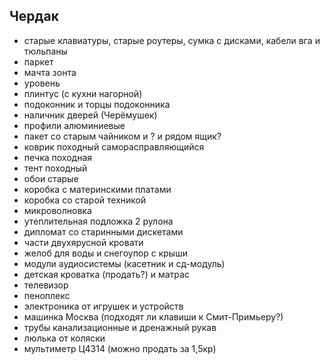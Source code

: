 ﻿
## Чердак
- старые клавиатуры, старые роутеры, сумка с дисками, кабели вга и тюльпаны
- паркет
- мачта зонта
- уровень
- плинтус (с кухни нагорной)
- подоконник и торцы подоконника
- наличник дверей (Черёмушек)
- профили алюминиевые
- пакет со старым чайником и ? и рядом ящик?
- коврик походный саморасправляющийся
- печка походная
- тент походный
- обои старые
- коробка с материнскими платами
- коробка со старой техникой
- микроволновка
- утеплительная подложка 2 рулона
- дипломат со старинными дискетами
- части двухярусной кровати
- желоб для воды и снегоупор с крыши
- модули аудиосистемы (касетник и сд-модуль)
- детская кроватка (продать?) и матрас
- телевизор
- пеноплекс
- электроника от игрушек и устройств
- машинка Москва (подходят ли клавиши к Смит-Примьеру?)
- трубы канализационные и дренажный рукав
- люлька от коляски
- мультиметр Ц4314 (можно продать за 1,5кр)
